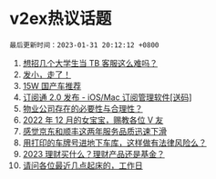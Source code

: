 # v2ex热议话题

`最后更新时间：2023-01-31 20:12:12 +0800`

1. [想招几个大学生当 TB 客服这么难吗？](https://www.v2ex.com/t/911967)
1. [发小，走了！](https://www.v2ex.com/t/911802)
1. [15W 国产车推荐](https://www.v2ex.com/t/911893)
1. [订阅通 2.0 发布 - iOS/Mac 订阅管理软件[送码]](https://www.v2ex.com/t/911840)
1. [物业公司存在的必要性与合理性？](https://www.v2ex.com/t/911891)
1. [2022 年 12 月的女宝宝，赐教各位 V 友](https://www.v2ex.com/t/911981)
1. [感觉京东和顺丰这两年服务品质迅速下滑](https://www.v2ex.com/t/911831)
1. [用打印的车牌号进地下车库，这样做有法律风险么？](https://www.v2ex.com/t/911876)
1. [2023 理财买什么？理财产品还是基金？](https://www.v2ex.com/t/911848)
1. [请问各位最近几点起床的，工作日](https://www.v2ex.com/t/911864)

